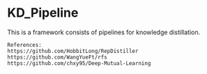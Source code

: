 # KD_Pipeline
This is a framework consists of pipelines for knowledge distillation.

    References:
    https://github.com/HobbitLong/RepDistiller
    https://github.com/WangYueFt/rfs
    https://github.com/chxy95/Deep-Mutual-Learning
